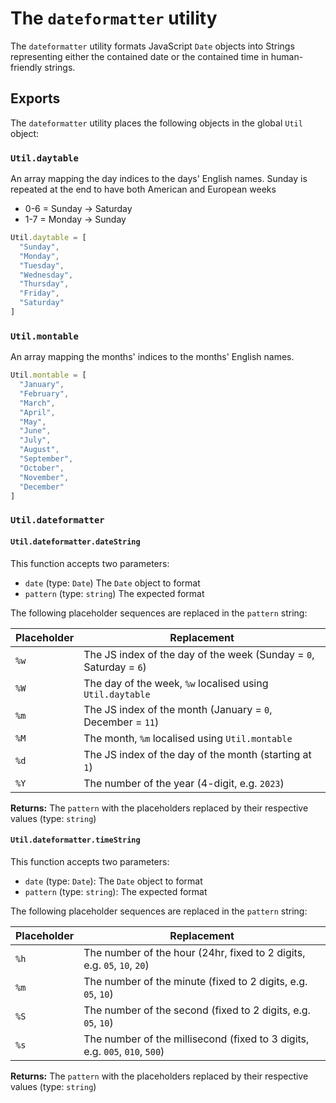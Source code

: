 # The `dateformatter` utility

The `dateformatter` utility formats JavaScript `Date` objects into Strings representing either the contained date or the contained time in human-friendly strings.

## Exports

The `dateformatter` utility places the following objects in the global `Util` object:

### `Util.daytable`

An array mapping the day indices to the days' English names.
Sunday is repeated at the end to have both American and European weeks

- 0-6 = Sunday -> Saturday
- 1-7 = Monday -> Sunday

```javascript
Util.daytable = [
  "Sunday",
  "Monday",
  "Tuesday",
  "Wednesday",
  "Thursday",
  "Friday",
  "Saturday"
]
```

### `Util.montable`

An array mapping the months' indices to the months' English names.

```javascript
Util.montable = [
  "January",
  "February",
  "March",
  "April",
  "May",
  "June",
  "July",
  "August",
  "September",
  "October",
  "November",
  "December"
]
```

### `Util.dateformatter`

#### `Util.dateformatter.dateString`

This function accepts two parameters:

- `date` (type: `Date`) The `Date` object to format
- `pattern` (type: `string`) The expected format

The following placeholder sequences are replaced in the `pattern` string:

Placeholder | Replacement
----------- | -----------
`%w`        | The JS index of the day of the week (Sunday = `0`, Saturday = `6`)
`%W`        | The day of the week, `%w` localised using `Util.daytable`
`%m`        | The JS index of the month (January = `0`, December = `11`)
`%M`        | The month, `%m` localised using `Util.montable`
`%d`        | The JS index of the day of the month (starting at `1`)
`%Y`        | The number of the year (4-digit, e.g. `2023`)

**Returns:** The `pattern` with the placeholders replaced by their respective values (type: `string`)

#### `Util.dateformatter.timeString`

This function accepts two parameters:

- `date` (type: `Date`): The `Date` object to format
- `pattern` (type: `string`): The expected format

The following placeholder sequences are replaced in the `pattern` string:

Placeholder | Replacement
----------- | -----------
`%h`        | The number of the hour (24hr, fixed to 2 digits, e.g. `05`, `10`, `20`)
`%m`        | The number of the minute (fixed to 2 digits, e.g. `05`, `10`)
`%S`        | The number of the second (fixed to 2 digits, e.g. `05`, `10`)
`%s`        | The number of the millisecond (fixed to 3 digits, e.g. `005`, `010`, `500`)

**Returns:** The `pattern` with the placeholders replaced by their respective values (type: `string`)
